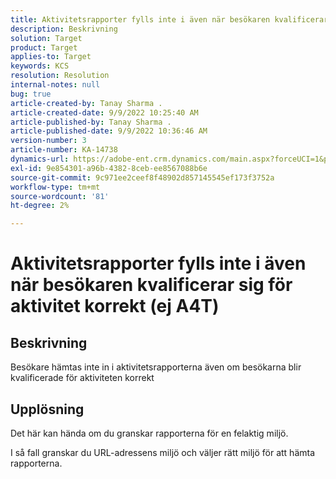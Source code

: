 ```yaml
---
title: Aktivitetsrapporter fylls inte i även när besökaren kvalificerar sig för aktivitet korrekt (ej A4T)
description: Beskrivning
solution: Target
product: Target
applies-to: Target
keywords: KCS
resolution: Resolution
internal-notes: null
bug: true
article-created-by: Tanay Sharma .
article-created-date: 9/9/2022 10:25:40 AM
article-published-by: Tanay Sharma .
article-published-date: 9/9/2022 10:36:46 AM
version-number: 3
article-number: KA-14738
dynamics-url: https://adobe-ent.crm.dynamics.com/main.aspx?forceUCI=1&pagetype=entityrecord&etn=knowledgearticle&id=20c1b4bc-2930-ed11-9db1-002248086735
exl-id: 9e854301-a96b-4382-8ceb-ee8567088b6e
source-git-commit: 9c971ee2ceef8f48902d857145545ef173f3752a
workflow-type: tm+mt
source-wordcount: '81'
ht-degree: 2%

---
```


# Aktivitetsrapporter fylls inte i även när besökaren kvalificerar sig för aktivitet korrekt (ej A4T)

## Beskrivning


Besökare hämtas inte in i aktivitetsrapporterna även om besökarna blir kvalificerade för aktiviteten korrekt


## Upplösning


Det här kan hända om du granskar rapporterna för en felaktig miljö.



I så fall granskar du URL-adressens miljö och väljer rätt miljö för att hämta rapporterna.

